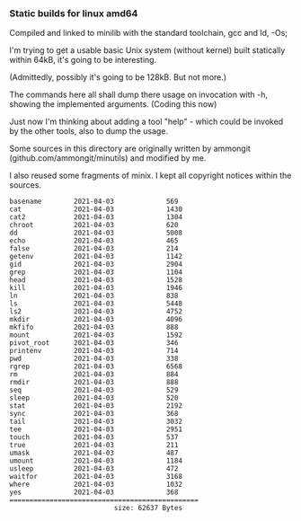 ### Static builds for linux amd64

Compiled and linked to minilib with the standard toolchain, gcc and ld,  -Os;

I'm trying to get a usable basic Unix system (without kernel) built statically within 64kB,
it's going to be interesting.

(Admittedly, possibly it's going to be 128kB. But not more.)

The commands here all shall dump there usage on invocation with -h, showing the implemented arguments.
(Coding this now)

Just now I'm thinking about adding a tool "help" - which could be invoked by the other tools,
also to dump the usage. 

Some sources in this directory are originally written by ammongit (github.com/ammongit/minutils) 
and modified by me.

I also reused some fragments of minix.
I kept all copyright notices within the sources.


```
basename        2021-04-03             569
cat             2021-04-03             1430
cat2            2021-04-03             1304
chroot          2021-04-03             620
dd              2021-04-03             5008
echo            2021-04-03             465
false           2021-04-03             214
getenv          2021-04-03             1142
gid             2021-04-03             2904
grep            2021-04-03             1104
head            2021-04-03             1528
kill            2021-04-03             1946
ln              2021-04-03             838
ls              2021-04-03             5448
ls2             2021-04-03             4752
mkdir           2021-04-03             4096
mkfifo          2021-04-03             888
mount           2021-04-03             1592
pivot_root      2021-04-03             346
printenv        2021-04-03             714
pwd             2021-04-03             338
rgrep           2021-04-03             6568
rm              2021-04-03             884
rmdir           2021-04-03             888
seq             2021-04-03             529
sleep           2021-04-03             520
stat            2021-04-03             2192
sync            2021-04-03             368
tail            2021-04-03             3032
tee             2021-04-03             2951
touch           2021-04-03             537
true            2021-04-03             211
umask           2021-04-03             487
umount          2021-04-03             1184
usleep          2021-04-03             472
waitfor         2021-04-03             3168
where           2021-04-03             1032
yes             2021-04-03             368
===============================================
                          size: 62637 Bytes
```
